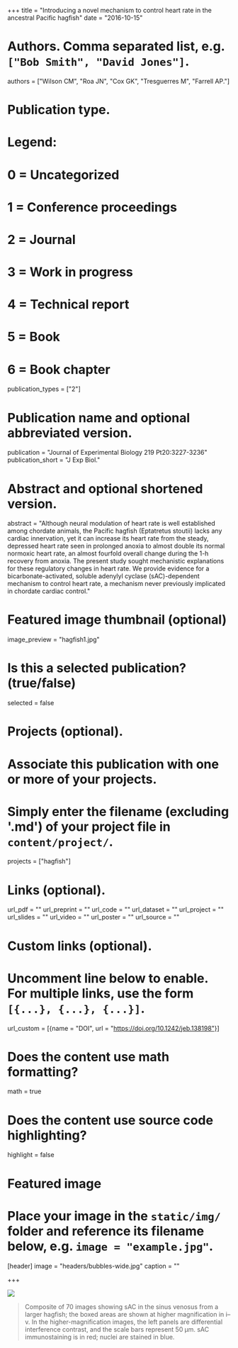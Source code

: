+++
title = "Introducing a novel mechanism to control heart rate in the ancestral Pacific hagfish"
date = "2016-10-15"

# Authors. Comma separated list, e.g. `["Bob Smith", "David Jones"]`.
authors = ["Wilson CM", "Roa JN", "Cox GK", "Tresguerres M", "Farrell AP."]

# Publication type.
# Legend:
# 0 = Uncategorized
# 1 = Conference proceedings
# 2 = Journal
# 3 = Work in progress
# 4 = Technical report
# 5 = Book
# 6 = Book chapter
publication_types = ["2"]

# Publication name and optional abbreviated version.
publication = "Journal of Experimental Biology 219 Pt20:3227-3236"
publication_short = "J Exp Biol."

# Abstract and optional shortened version.
abstract = "Although neural modulation of heart rate is well established among chordate animals, the Pacific hagfish (Eptatretus stoutii) lacks any cardiac innervation, yet it can increase its heart rate from the steady, depressed heart rate seen in prolonged anoxia to almost double its normal normoxic heart rate, an almost fourfold overall change during the 1-h recovery from anoxia. The present study sought mechanistic explanations for these regulatory changes in heart rate. We provide evidence for a bicarbonate-activated, soluble adenylyl cyclase (sAC)-dependent mechanism to control heart rate, a mechanism never previously implicated in chordate cardiac control."

# Featured image thumbnail (optional)
image_preview = "hagfish1.jpg"

# Is this a selected publication? (true/false)
selected = false

# Projects (optional).
#   Associate this publication with one or more of your projects.
#   Simply enter the filename (excluding '.md') of your project file in `content/project/`.
projects = ["hagfish"]

# Links (optional).
url_pdf = ""
url_preprint = ""
url_code = ""
url_dataset = ""
url_project = ""
url_slides = ""
url_video = ""
url_poster = ""
url_source = ""

# Custom links (optional).
#   Uncomment line below to enable. For multiple links, use the form `[{...}, {...}, {...}]`.
 url_custom = [{name = "DOI", url = "https://doi.org/10.1242/jeb.138198"}]

# Does the content use math formatting?
math = true

# Does the content use source code highlighting?
highlight = false

# Featured image
# Place your image in the `static/img/` folder and reference its filename below, e.g. `image = "example.jpg"`.
[header]
image = "headers/bubbles-wide.jpg"
caption = ""

+++

![](/img/hagfish1.jpg)

> Composite of 70 images showing sAC in the sinus venosus from a larger hagfish; the boxed areas are shown at higher magnification in i–v. In the higher-magnification images, the left panels are differential interference contrast, and the scale bars represent 50 µm. sAC immunostaining is in red; nuclei are stained in blue.
